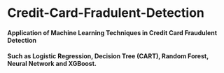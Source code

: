 # Credit-Card-Fradulent-Detection
#### Application of Machine Learning Techniques in Credit Card Fraudulent Detection
#### Such as Logistic Regression, Decision Tree (CART), Random Forest, Neural Network and XGBoost.
